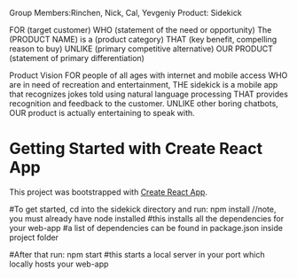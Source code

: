 Group Members:Rinchen, Nick, Cal, Yevgeniy
Product: Sidekick

FOR (target customer)
WHO (statement of the need or opportunity)
The (PRODUCT NAME) is a (product category)
THAT (key benefit, compelling reason to buy)
UNLIKE (primary competitive alternative)
OUR PRODUCT  (statement of primary differentiation)

Product Vision
FOR people of all ages with internet and mobile access 
WHO are in need of recreation and entertainment, 
THE sidekick is a mobile app that recognizes jokes told using natural language processing 
THAT provides recognition and feedback to the customer. 
UNLIKE  other boring chatbots, 
OUR product is actually entertaining to speak with.


# Getting Started with Create React App

This project was bootstrapped with [Create React App](https://github.com/facebook/create-react-app).

#To get started, cd into the sidekick directory and run:
npm install //note, you must already have node installed
#this installs all the dependencies for your web-app
#a list of dependencies can be found in package.json inside project folder

#After that run:
npm start
#this starts a local server in your port which locally hosts your web-app

